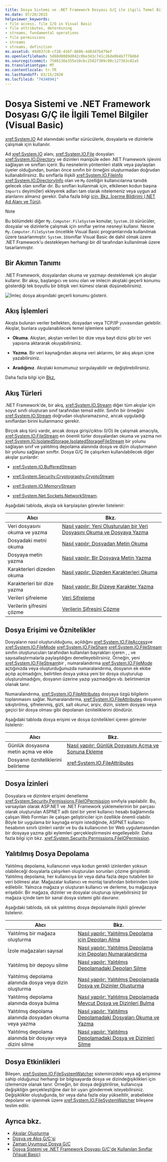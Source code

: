 ```yaml
---
title: Dosya Sistemi ve .NET Framework Dosyası G/Ç ile ilgili Temel Bilgiler
ms.date: 07/20/2015
helpviewer_keywords:
- file access, file I/O in Visual Basic
- file attributes, determining
- streams, fundamental operations
- file permissions
- streams
- streams, definition
ms.assetid: 49d837c0-cf28-416f-8606-4d83d7b479ef
ms.openlocfilehash: 5d60d0089d042c0be343c741c26de0b4b7778d6d
ms.sourcegitcommit: 7588136e355e10cbc2582f389c90c127363c02a5
ms.translationtype: MT
ms.contentlocale: tr-TR
ms.lasthandoff: 03/15/2020
ms.locfileid: "74348941"
---
```

# <a name="basics-of-net-framework-file-io-and-the-file-system-visual-basic"></a>Dosya Sistemi ve .NET Framework Dosyası G/Ç ile İlgili Temel Bilgiler (Visual Basic)

<xref:System.IO> Ad alanındaki sınıflar sürücülerle, dosyalarla ve dizinlerle çalışmak için kullanılır.

Ad <xref:System.IO> alanı, <xref:System.IO.File> dosyaları <xref:System.IO.Directory> ve dizinleri manipüle eden .NET Framework işlevini sağlayan ve sınıfları içerir. Bu nesnelerin yöntemleri statik veya paylaşılan üyeler olduğundan, bunları önce sınıfın bir örneğini oluşturmadan doğrudan kullanabilirsiniz. Bu sınıflarla ilişkili <xref:System.IO.FileInfo> <xref:System.IO.DirectoryInfo> olan ve `My` özelliğin kullanıcılarına tanıdık gelecek olan sınıflar dır. Bu sınıfları kullanmak için, etkilenen kodun başına `Imports` deyimi(ler) ekleyerek adları tam olarak nitelemeniz veya uygun ad alanlarını almanız gerekir. Daha fazla bilgi [için, Bkz. İçerme Bildirimi (.NET Ad Alanı ve Türü)](../../../../visual-basic/language-reference/statements/imports-statement-net-namespace-and-type.md).

> [!NOTE]
> Bu bölümdeki diğer `My.Computer.FileSystem` konular, `System.IO` sürücüler, dosyalar ve dizinlerle çalışmak için sınıflar yerine nesneyi kullanır. Nesne `My.Computer.FileSystem` öncelikle Visual Basic programlarında kullanılmak üzere tasarlanmıştır. `System.IO`sınıflar Visual Basic de dahil olmak üzere .NET Framework'u destekleyen herhangi bir dil tarafından kullanılmak üzere tasarlanmıştır.

## <a name="definition-of-a-stream"></a>Bir Akımın Tanımı

.NET Framework, dosyalardan okuma ve yazmayı desteklemek için akışlar kullanır. Bir akışı, başlangıcı ve sonu olan ve imlecin akıştaki geçerli konumu gösterdiği tek boyutlu bir bitişik veri kümesi olarak düşünebilirsiniz.

![İmleç dosya akışındaki geçerli konumu gösterir.](./media/basics-of-net-framework-file-io-and-the-file-system/filestream-cursor-position.gif)

## <a name="stream-operations"></a>Akış İşlemleri

Akışta bulunan veriler bellekten, dosyadan veya TCP/IP yuvasından gelebilir. Akışlar, bunlara uygulanabilecek temel işlemlere sahiptir:

- **Okuma**. Akıştan, akıştan verileri bir dize veya bayt dizisi gibi bir veri yapısına aktararak okuyabilirsiniz.

- **Yazma**. Bir veri kaynağından akışına veri aktarımı, bir akış akışın içine yazabilirsiniz.

- **Aradığınız**. Akıştaki konumunuz sorgulayabilir ve değiştirebilirsiniz.

Daha fazla bilgi için [Bkz.](../../../../standard/io/composing-streams.md)

## <a name="types-of-streams"></a>Akış Türleri

.NET Framework'de, bir akış, <xref:System.IO.Stream> diğer tüm akışlar için soyut sınıfı oluşturan sınıf tarafından temsil edilir. Sınıfın bir örneğini <xref:System.IO.Stream> doğrudan oluşturamazsınız, ancak uyguladığı sınıflardan birini kullanmanız gerekir.

Birçok akış türü vardır, ancak dosya girişi/çıktısı (I/O) ile çalışmak amacıyla, <xref:System.IO.FileStream> en önemli türler dosyalardan okuma ve yazma nın <xref:System.IO.IsolatedStorage.IsolatedStorageFileStream> bir yolunu sağlayan sınıf ve yalıtılmış depolama alanında dosya ve dizin oluşturmanın bir yolunu sağlayan sınıftır. Dosya G/Ç ile çalışırken kullanılabilecek diğer akışlar şunlardır:

- <xref:System.IO.BufferedStream>

- <xref:System.Security.Cryptography.CryptoStream>

- <xref:System.IO.MemoryStream>

- <xref:System.Net.Sockets.NetworkStream>.

Aşağıdaki tabloda, akışla sık karşılaşılan görevler listelenir:

|Alıcı|Bkz.|
|---|---|
|Veri dosyasını okuma ve yazma|[Nasıl yapılır: Yeni Oluşturulan bir Veri Dosyasını Okuma ve Dosyaya Yazma](../../../../standard/io/how-to-read-and-write-to-a-newly-created-data-file.md)|
|Dosyadaki metni okuma|[Nasıl yapılır: Dosyadan Metin Okuma](../../../../standard/io/how-to-read-text-from-a-file.md)|
|Dosyaya metin yazma|[Nasıl yapılır: Bir Dosyaya Metin Yazma](../../../../standard/io/how-to-write-text-to-a-file.md)|
|Karakterleri dizeden okuma|[Nasıl yapılır: Dizeden Karakterleri Okuma](../../../../standard/io/how-to-read-characters-from-a-string.md)|
|Karakterleri bir dize yazma|[Nasıl yapılır: Bir Dizeye Karakter Yazma](../../../../standard/io/how-to-write-characters-to-a-string.md)|
|Verileri şifreleme|[Veri Şifreleme](../../../../standard/security/encrypting-data.md)|
|Verilerin şifresini çözme|[Verilerin Şifresini Çözme](../../../../standard/security/decrypting-data.md)|

## <a name="file-access-and-attributes"></a>Dosya Erişimi ve Öznitelikler

Dosyaların nasıl oluşturulduğunu, açıldığını <xref:System.IO.FileAccess>ve <xref:System.IO.FileMode> <xref:System.IO.FileShare> <xref:System.IO.FileStream> sınıfın oluşturucuları tarafından kullanılan bayrakları içeren , , ve sayısallaştırmalarla paylaşıldığını denetleyebilirsiniz. Örneğin, yeni <xref:System.IO.FileStream>bir , numaralandırma <xref:System.IO.FileMode> açtığınızda veya oluşturduğunuzda numaralandırma, dosyanın ek ekibe açılıp açılmadığını, belirtilen dosya yoksa yeni bir dosya oluşturulup oluşturulmadığını, dosyanın üzerine yazıp yazmadığını vb. belirtmenize olanak tanır.

Numaralandırma, <xref:System.IO.FileAttributes> dosyaya özgü bilgilerin toplanmasını sağlar. Numaralandırma, <xref:System.IO.FileAttributes> dosyanın sıkıştırılmış, şifrelenmiş, gizli, salt okunur, arşiv, dizin, sistem dosyası veya geçici bir dosya olması gibi depolanan özniteliklerini döndürür.

Aşağıdaki tabloda dosya erişimi ve dosya öznitelikleri içeren görevler listelenir:

|Alıcı|Bkz.|
|---|---|
|Günlük dosyasına metin açma ve ekle|[Nasıl yapılır: Günlük Dosyasını Açma ve Sonuna Ekleme](../../../../standard/io/how-to-open-and-append-to-a-log-file.md)|
|Dosyanın özniteliklerini belirleme|<xref:System.IO.FileAttributes>|

## <a name="file-permissions"></a>Dosya İzinleri

Dosyalara ve dizinlere erişimi denetleme <xref:System.Security.Permissions.FileIOPermission> sınıfıyla yapılabilir. Bu, varsayılan olarak ASP.NET ve .NET Framework yüklemelerinin bir parçası olarak oluşturulan ASPNET adlı özel bir yerel kullanıcı hesabı bağlamında çalışan Web Formları ile çalışan geliştiriciler için özellikle önemli olabilir. Böyle bir uygulama bir kaynağa erişim istediğinde, ASPNET kullanıcı hesabının sınırlı izinleri vardır ve bu da kullanıcının bir Web uygulamasından bir dosyaya yazma gibi eylemleri gerçekleştirmesini engelleyebilir. Daha fazla bilgi için bkz. <xref:System.Security.Permissions.FileIOPermission>.

## <a name="isolated-file-storage"></a>Yalıtılmış Dosya Depolama

Yalıtılmış depolama, kullanıcının veya kodun gerekli izinlerden yoksun olabileceği dosyalarla çalışırken oluşturulan sorunları çözme girişimidir. Yalıtılmış depolama, her kullanıcıya bir veya daha fazla depo tutabilen bir veri bölmesi atar. Mağazalar kullanıcı ve montaj tarafından birbirinden izole edilebilir. Yalnızca mağaza yı oluşturan kullanıcı ve derleme, bu mağazaya erişebilir. Bir mağaza, dizinler ve dosyalar oluşturup işleyebilirsiniz bir mağaza içinde tam bir sanal dosya sistemi gibi davranır.

Aşağıdaki tabloda, sık sık yalıtılmış dosya depolamaile ilişkili görevler listelenir.

|Alıcı|Bkz.|
|---|---|
|Yalıtılmış bir mağaza oluşturma|[Nasıl yapılır: Yalıtılmış Depolama için Depoları Alma](../../../../standard/io/how-to-obtain-stores-for-isolated-storage.md)|
|İzole mağazaları sayısal|[Nasıl yapılır: Yalıtılmış Depolama için Depoları Numaralandırma](../../../../standard/io/how-to-enumerate-stores-for-isolated-storage.md)|
|Yalıtılmış bir depoyu silme|[Nasıl yapılır: Yalıtılmış Depolamadaki Depoları Silme](../../../../standard/io/how-to-delete-stores-in-isolated-storage.md)|
|Yalıtılmış depolama alanında dosya veya dizin oluşturma|[Nasıl yapılır: Yalıtılmış Depolamada Dosya ve Dizinler Oluşturma](../../../../standard/io/how-to-create-files-and-directories-in-isolated-storage.md)|
|Yalıtılmış depolama alanında dosya bulma|[Nasıl yapılır: Yalıtılmış Depolamada Mevcut Dosya ve Dizinleri Bulma](../../../../standard/io/how-to-find-existing-files-and-directories-in-isolated-storage.md)|
|Yalıtılmış depolama alanında dosyadan okuma veya yazma|[Nasıl yapılır: Yalıtılmış Depolamadaki Dosyaları Okuma ve Yazma](../../../../standard/io/how-to-read-and-write-to-files-in-isolated-storage.md)|
|Yalıtılmış depolama alanında bir dosyayı veya dizini silme|[Nasıl yapılır: Yalıtılmış Depolamadaki Dosya ve Dizinleri Silme](../../../../standard/io/how-to-delete-files-and-directories-in-isolated-storage.md)|

## <a name="file-events"></a>Dosya Etkinlikleri

Bileşen, <xref:System.IO.FileSystemWatcher> sisteminizdeki veya ağ erişimine sahip olduğunuz herhangi bir bilgisayarda dosya ve dizindeğişiklikleri için izlemenize olanak tanır. Örneğin, bir dosya değiştirilirse, kullanıcıya değişikliğin gerçekleştiğine dair bir uyarı göndermek isteyebilirsiniz. Değişiklikler oluştuğunda, bir veya daha fazla olay yükseltilir, arabellekte depolanır ve işlenmek üzere <xref:System.IO.FileSystemWatcher> bileşene teslim edilir.

## <a name="see-also"></a>Ayrıca bkz.

- [Akışlar Oluşturma](../../../../standard/io/composing-streams.md)
- [Dosya ve Akış G/Ç'si](../../../../standard/io/index.md)
- [Zaman Uyumsuz Dosya G/Ç](../../../../standard/io/asynchronous-file-i-o.md)
- [Dosya Sistemi ve .NET Framework Dosyası G/Ç'de Kullanılan Sınıflar (Visual Basic)](../../../../visual-basic/developing-apps/programming/drives-directories-files/classes-used-in-net-framework-file-io-and-the-file-system.md)
